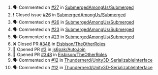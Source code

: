 <!--START_SECTION:activity-->
1. 🗣 Commented on [#27](https://github.com/SubmergedAmongUs/Submerged/issues/27) in [SubmergedAmongUs/Submerged](https://github.com/SubmergedAmongUs/Submerged)
2. ❗️ Closed issue [#26](https://github.com/SubmergedAmongUs/Submerged/issues/26) in [SubmergedAmongUs/Submerged](https://github.com/SubmergedAmongUs/Submerged)
3. 🗣 Commented on [#26](https://github.com/SubmergedAmongUs/Submerged/issues/26) in [SubmergedAmongUs/Submerged](https://github.com/SubmergedAmongUs/Submerged)
4. 🗣 Commented on [#23](https://github.com/SubmergedAmongUs/Submerged/issues/23) in [SubmergedAmongUs/Submerged](https://github.com/SubmergedAmongUs/Submerged)
5. 🗣 Commented on [#23](https://github.com/SubmergedAmongUs/Submerged/issues/23) in [SubmergedAmongUs/Submerged](https://github.com/SubmergedAmongUs/Submerged)
6. ❌ Closed PR [#348](https://github.com/Eisbison/TheOtherRoles/pull/348) in [Eisbison/TheOtherRoles](https://github.com/Eisbison/TheOtherRoles)
7. 💪 Opened PR [#3](https://github.com/js6pak/AutoJoin/pull/3) in [js6pak/AutoJoin](https://github.com/js6pak/AutoJoin)
8. 💪 Opened PR [#348](https://github.com/Eisbison/TheOtherRoles/pull/348) in [Eisbison/TheOtherRoles](https://github.com/Eisbison/TheOtherRoles)
9. 🗣 Commented on [#12](https://github.com/Thundernerd/Unity3D-SerializableInterface/issues/12) in [Thundernerd/Unity3D-SerializableInterface](https://github.com/Thundernerd/Unity3D-SerializableInterface)
10. 🗣 Commented on [#12](https://github.com/Thundernerd/Unity3D-SerializableInterface/issues/12) in [Thundernerd/Unity3D-SerializableInterface](https://github.com/Thundernerd/Unity3D-SerializableInterface)
<!--END_SECTION:activity-->
